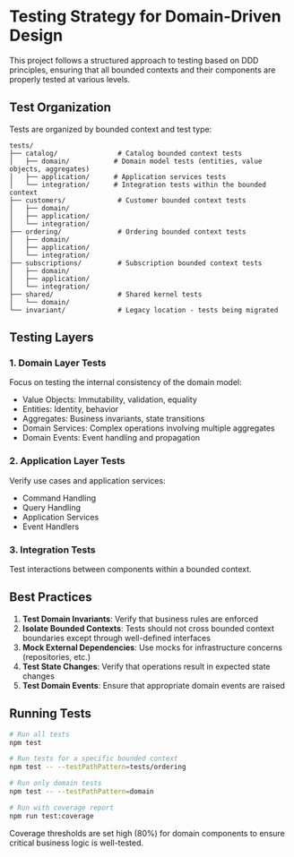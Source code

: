 # Testing Strategy for Domain-Driven Design

This project follows a structured approach to testing based on DDD principles, ensuring that all bounded contexts and their components are properly tested at various levels.

## Test Organization

Tests are organized by bounded context and test type:

```
tests/
├── catalog/               # Catalog bounded context tests
│   ├── domain/           # Domain model tests (entities, value objects, aggregates)
│   ├── application/      # Application services tests
│   └── integration/      # Integration tests within the bounded context
├── customers/             # Customer bounded context tests
│   ├── domain/
│   ├── application/
│   └── integration/
├── ordering/              # Ordering bounded context tests
│   ├── domain/
│   ├── application/
│   └── integration/
├── subscriptions/         # Subscription bounded context tests
│   ├── domain/
│   ├── application/
│   └── integration/
├── shared/                # Shared kernel tests
│   └── domain/
└── invariant/             # Legacy location - tests being migrated
```

## Testing Layers

### 1. Domain Layer Tests

Focus on testing the internal consistency of the domain model:
- Value Objects: Immutability, validation, equality
- Entities: Identity, behavior
- Aggregates: Business invariants, state transitions
- Domain Services: Complex operations involving multiple aggregates
- Domain Events: Event handling and propagation

### 2. Application Layer Tests

Verify use cases and application services:
- Command Handling
- Query Handling
- Application Services
- Event Handlers

### 3. Integration Tests

Test interactions between components within a bounded context.

## Best Practices

1. **Test Domain Invariants**: Verify that business rules are enforced
2. **Isolate Bounded Contexts**: Tests should not cross bounded context boundaries except through well-defined interfaces
3. **Mock External Dependencies**: Use mocks for infrastructure concerns (repositories, etc.)
4. **Test State Changes**: Verify that operations result in expected state changes
5. **Test Domain Events**: Ensure that appropriate domain events are raised

## Running Tests

```bash
# Run all tests
npm test

# Run tests for a specific bounded context
npm test -- --testPathPattern=tests/ordering

# Run only domain tests
npm test -- --testPathPattern=domain

# Run with coverage report
npm run test:coverage
```

Coverage thresholds are set high (80%) for domain components to ensure critical business logic is well-tested.
